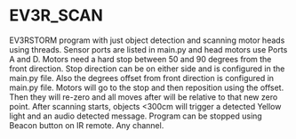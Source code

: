 # EV3R_SCAN
EV3RSTORM program with just object detection and scanning motor heads using threads.
Sensor ports are listed in main.py and head motors use Ports A and D.
Motors need a hard stop between 50 and 90 degrees from the front direction.
Stop direction can be on either side and is configured in the main.py file.
Also the degrees offset from front direction is configured in main.py file.
Motors will go to the stop and then reposition using the offset.
Then they will re-zero and all moves after will be relative to that new zero point.
After scanning starts, objects <300cm will trigger a detected Yellow light and an audio detected message.
Program can be stopped using Beacon button on IR remote. Any channel.

